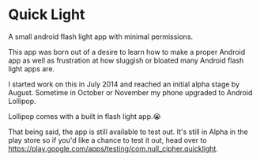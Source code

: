 # Quick Light
A small android flash light app with minimal permissions.

This app was born out of a desire to learn how to make a proper Android app as well as frustration at how sluggish or bloated many Android flash light apps are.

I started work on this in July 2014 and reached an initial alpha stage by August. Sometime in October or November my phone upgraded to Android Lollipop.

Lollipop comes with a built in flash light app.:sob:

That being said, the app is still available to test out. It's still in Alpha in the play store so if you'd like a chance to test it out, head over to https://play.google.com/apps/testing/com.null_cipher.quicklight.
